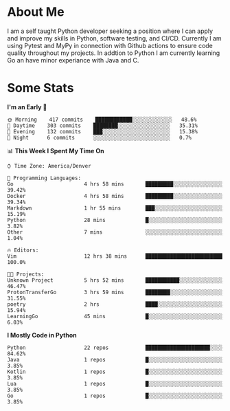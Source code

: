 # About Me
  I am a self taught Python developer seeking a position where I can apply and improve my skills in Python, software testing, and CI/CD. Currently I am using Pytest and MyPy in connection with Github actions to ensure code quality throughout my projects. In addtion to Python I am currently learning Go an have minor experiance with Java and C.
  
 # Some Stats
  
<!--START_SECTION:waka-->
**I'm an Early 🐤** 

```text
🌞 Morning    417 commits    ████████████░░░░░░░░░░░░░   48.6% 
🌆 Daytime    303 commits    ████████░░░░░░░░░░░░░░░░░   35.31% 
🌃 Evening    132 commits    ███░░░░░░░░░░░░░░░░░░░░░░   15.38% 
🌙 Night      6 commits      ░░░░░░░░░░░░░░░░░░░░░░░░░   0.7%

```


📊 **This Week I Spent My Time On** 

```text
⌚︎ Time Zone: America/Denver

💬 Programming Languages: 
Go                       4 hrs 58 mins       █████████░░░░░░░░░░░░░░░░   39.42% 
Docker                   4 hrs 58 mins       █████████░░░░░░░░░░░░░░░░   39.34% 
Markdown                 1 hr 55 mins        ███░░░░░░░░░░░░░░░░░░░░░░   15.19% 
Python                   28 mins             █░░░░░░░░░░░░░░░░░░░░░░░░   3.82% 
Other                    7 mins              ░░░░░░░░░░░░░░░░░░░░░░░░░   1.04%

🔥 Editors: 
Vim                      12 hrs 38 mins      █████████████████████████   100.0%

🐱‍💻 Projects: 
Unknown Project          5 hrs 52 mins       ███████████░░░░░░░░░░░░░░   46.47% 
ProtonTransferGo         3 hrs 59 mins       ████████░░░░░░░░░░░░░░░░░   31.55% 
poetry                   2 hrs               ████░░░░░░░░░░░░░░░░░░░░░   15.94% 
LearningGo               45 mins             █░░░░░░░░░░░░░░░░░░░░░░░░   6.03%

```

**I Mostly Code in Python** 

```text
Python                   22 repos            █████████████████████░░░░   84.62% 
Java                     1 repos             █░░░░░░░░░░░░░░░░░░░░░░░░   3.85% 
Kotlin                   1 repos             █░░░░░░░░░░░░░░░░░░░░░░░░   3.85% 
Lua                      1 repos             █░░░░░░░░░░░░░░░░░░░░░░░░   3.85% 
Go                       1 repos             █░░░░░░░░░░░░░░░░░░░░░░░░   3.85%

```



<!--END_SECTION:waka-->
